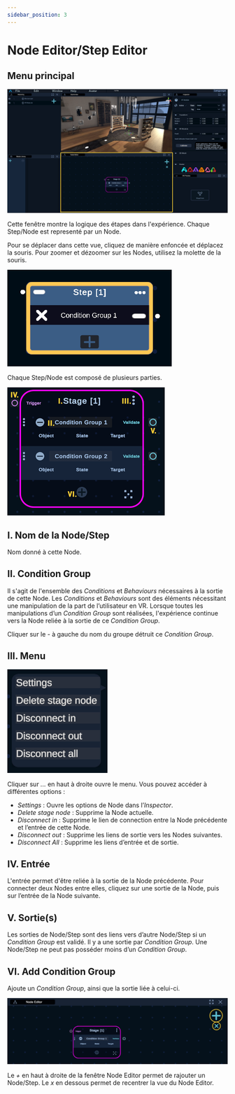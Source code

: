 ```yaml
---
sidebar_position: 3
---
```


# Node Editor/Step Editor 

## Menu principal
![Node Overview](/img/node_overview.png)

Cette fenêtre montre la logique des étapes dans l'expérience. Chaque Step/Node est representé par un Node.

Pour se déplacer dans cette vue, cliquez de manière enfoncée et déplacez la souris.
Pour zoomer et dézoomer sur les Nodes, utilisez la molette de la souris. 


![Node Detailed](/img/node_detailed_1.png)

Chaque Step/Node est composé de plusieurs parties.

![Node Detailed 2](/img/node_detailed_2.png)

## I. Nom de la Node/Step

Nom donné à cette Node.

## II. Condition Group

Il s'agit de l'ensemble des _Conditions_ et _Behaviours_ nécessaires à la sortie de cette Node. Les _Conditions_ et _Behaviours_ sont des éléments nécessitant une manipulation de la part de l’utilisateur en VR. 
Lorsque toutes les manipulations d’un _Condition Group_ sont réalisées, l'expérience continue vers la Node reliée à la sortie de ce _Condition Group_.

Cliquer sur le *-* à gauche du nom du groupe détruit ce _Condition Group_.

## III.	Menu

![Menu](/img/node_menu.png)
 
Cliquer sur *...* en haut à droite ouvre le menu. Vous pouvez accéder à différentes options :
-	_Settings_ : Ouvre les options de Node dans l’_Inspector_.
-	_Delete stage node_ : Supprime la Node actuelle.
-	_Disconnect in_ : Supprime le lien de connection entre la Node précédente et l’entrée de cette Node.
-	_Disconnect out_ : Supprime les liens de sortie vers les Nodes suivantes.
-	_Disconnect All_ : Supprime les liens d’entrée et de sortie.

## IV. Entrée

L'entrée permet d'être reliée à la sortie de la Node précédente.
Pour connecter deux Nodes entre elles, cliquez sur une sortie de la Node, puis sur l’entrée de la Node suivante. 

## V. Sortie(s)

Les sorties de Node/Step sont des liens vers d’autre Node/Step si un _Condition Group_ est validé. Il y a une sortie par _Condition Group_. Une Node/Step ne peut pas posséder moins d’un _Condition Group_.

##	VI. Add Condition Group
Ajoute un _Condition Group_, ainsi que la sortie liée à celui-ci.

![Condition](/img/node_condition.png)

Le *+* en haut à droite de la fenêtre Node Editor permet de rajouter un Node/Step.
Le *x* en dessous permet de recentrer la vue du Node Editor.

